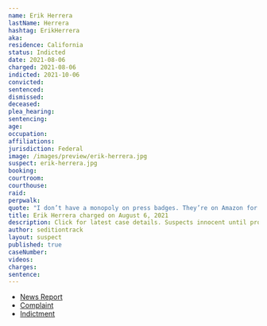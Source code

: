 ```yaml
---
name: Erik Herrera
lastName: Herrera
hashtag: ErikHerrera
aka:
residence: California
status: Indicted
date: 2021-08-06
charged: 2021-08-06
indicted: 2021-10-06
convicted:
sentenced:
dismissed:
deceased:
plea_hearing:
sentencing:
age:
occupation:
affiliations:
jurisdiction: Federal
image: /images/preview/erik-herrera.jpg
suspect: erik-herrera.jpg
booking:
courtroom:
courthouse:
raid:
perpwalk:
quote: "I don’t have a monopoly on press badges. They’re on Amazon for like $8 ... No special permission to buy."
title: Erik Herrera charged on August 6, 2021
description: Click for latest case details. Suspects innocent until proven guilty.
author: seditiontrack
layout: suspect
published: true
caseNumber:
videos:
charges:
sentence:
---
```


- [News Report](https://www.ocregister.com/2021/10/07/2-more-with-southern-california-ties-charged-in-jan-6-storming-of-u-s-capitol/)
- [Complaint](https://extremism.gwu.edu/sites/g/files/zaxdzs2191/f/Erik%20Herrera%20Criminal%20Complaint.pdf)
- [Indictment](https://extremism.gwu.edu/sites/g/files/zaxdzs2191/f/Erik%20Herrera%20Indictment.pdf)
